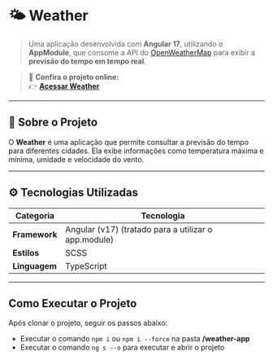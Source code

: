 # 🌤️ Weather

> Uma aplicação desenvolvida com **Angular 17**, utilizando o **AppModule**, que consome a API do [OpenWeatherMap](https://openweathermap.org/) para exibir a **previsão do tempo em tempo real**.

> 🎯 **Confira o projeto online:**  
> 👉 [**Acessar Weather**](https://angular-weather-nu.vercel.app/weather-home)
---

## 🧠 Sobre o Projeto

O **Weather** é uma aplicação que permite consultar a previsão do tempo para diferentes cidades. Ela exibe informações como temperatura máxima e mínima, umidade e velocidade do vento.

---

## ⚙️ Tecnologias Utilizadas

|     Categoria     |                      Tecnologia                      |
|-------------------|------------------------------------------------------|
| **Framework**     | Angular (v17) (tratado para a utilizar o app.module) |
| **Estilos**       | SCSS                                                 |
| **Linguagem**     | TypeScript                                           |

---

## Como Executar o Projeto

Após clonar o projeto, seguir os passos abaixo:

- Executar o comando `npm i` ou `npm i --force` na pasta **/weather-app**
- Executar o comando `ng s --o` para executar e abrir o projeto
